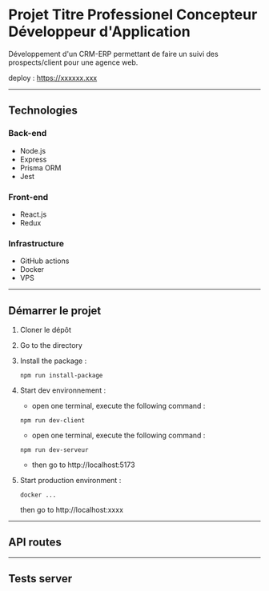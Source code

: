 # Projet Titre Professionel Concepteur Développeur d'Application

Développement d'un CRM-ERP permettant de faire un suivi des prospects/client pour une agence web.

deploy : https://xxxxxx.xxx

---

## Technologies

### Back-end
- Node.js
- Express
- Prisma ORM
- Jest

### Front-end
- React.js
- Redux

### Infrastructure
- GitHub actions
- Docker
- VPS

---

## Démarrer le projet
1. Cloner le dépôt
2. Go to the directory
3. Install the package : 
   ```shell
   npm run install-package
   ```
4. Start dev environnement :
    - open one terminal, execute the following command :
   ```shell
   npm run dev-client
   ```
    - open one terminal, execute the following command :
    ```shell
    npm run dev-serveur
    ```
    - then go to http://localhost:5173
  

5. Start production environment :
    ```shell
    docker ... 
    ```
    then go to http://localhost:xxxx

---

## API routes

---

## Tests server
